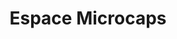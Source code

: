 ---
title: Espace Microcaps
description: Site web et forum
resume:
  titre: Espace Microcaps
  court: Site web et forum
identifiant:
slug:
ordre: 15
image: /img/espacemicrocaps-site-web.jpg
i18n: fr
portfolios:
  - Site web
link:
  external: true
  url: https://espacemc.com
---